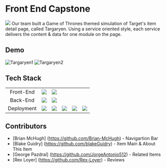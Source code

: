 # Front End Capstone
<img src='https://targaryen-store.s3.us-east-2.amazonaws.com/Targaryen-Favicon.png'>
Our team built a Game of Thrones themed simulation of Target's item detail page, called Targaryen. Using a service oriented style, each service delivers the content & data for one module on the page.

## Demo
![Targaryen1](./Targaryen1.gif)
![Targaryen2](./Targaryen2.gif)

## Tech Stack
<table>
  <tr>
    <td align='center'>Front-End</td>
    <td align='center'><img src='https://tech-stack-logos.s3.us-east-2.amazonaws.com/react.png'></td>
    <td align='center'><img src='https://tech-stack-logos.s3.us-east-2.amazonaws.com/axios.png'></td>
  </tr>
  <tr>
    <td align='center'>Back-End</td>
    <td align='center'><img src='https://tech-stack-logos.s3.us-east-2.amazonaws.com/node.png'></td>
    <td align='center'><img src='https://tech-stack-logos.s3.us-east-2.amazonaws.com/express.png'></td>
  </tr>
  <tr>
    <td align='center'>Deployment</td>
    <td align='center'><img src='https://tech-stack-logos.s3.us-east-2.amazonaws.com/docker.jpg'></td>
    <td align='center'><img src='https://tech-stack-logos.s3.us-east-2.amazonaws.com/eb.png'></td>
    <td align='center'><img src='https://tech-stack-logos.s3.us-east-2.amazonaws.com/aws-s3.jpg'></td>
    <td align='center'><img src='https://tech-stack-logos.s3.us-east-2.amazonaws.com/mysql.svg'></td>
    <td align='center'><img src='https://tech-stack-logos.s3.us-east-2.amazonaws.com/mongodb.jpg'></td>
  </tr>
</table>

## Contributors
- [Brian McHugh] (https://github.com/Brian-McHugh) - Navigartion Bar
- [Blake Guidry] (https://github.com/blakeGuidry) - Item Main & About This Item
- [George Pazdral] (https://github.com/JorgeAntonio512) - Related Items
- [Rex Loyer] (https://github.com/Rex-Loyer) - Reviews

